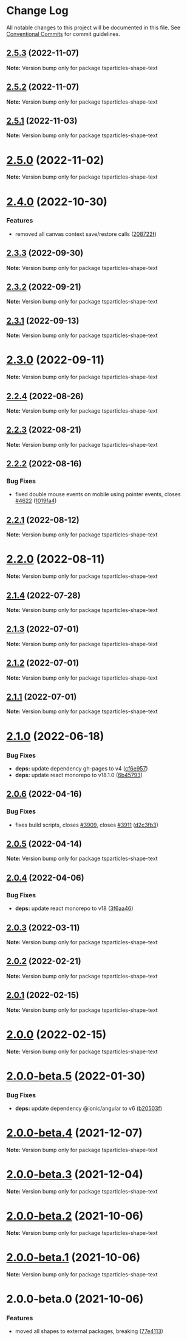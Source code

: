 # Change Log

All notable changes to this project will be documented in this file.
See [Conventional Commits](https://conventionalcommits.org) for commit guidelines.

## [2.5.3](https://github.com/matteobruni/tsparticles/compare/tsparticles-shape-text@2.5.2...tsparticles-shape-text@2.5.3) (2022-11-07)

**Note:** Version bump only for package tsparticles-shape-text

## [2.5.2](https://github.com/matteobruni/tsparticles/compare/tsparticles-shape-text@2.5.1...tsparticles-shape-text@2.5.2) (2022-11-07)

**Note:** Version bump only for package tsparticles-shape-text

## [2.5.1](https://github.com/matteobruni/tsparticles/compare/tsparticles-shape-text@2.5.0...tsparticles-shape-text@2.5.1) (2022-11-03)

**Note:** Version bump only for package tsparticles-shape-text

# [2.5.0](https://github.com/matteobruni/tsparticles/compare/tsparticles-shape-text@2.4.0...tsparticles-shape-text@2.5.0) (2022-11-02)

**Note:** Version bump only for package tsparticles-shape-text

# [2.4.0](https://github.com/matteobruni/tsparticles/compare/tsparticles-shape-text@2.3.3...tsparticles-shape-text@2.4.0) (2022-10-30)

### Features

-   removed all canvas context save/restore calls ([208722f](https://github.com/matteobruni/tsparticles/commit/208722f0a521246165b7cdc529dfbfbd7a3cf7eb))

## [2.3.3](https://github.com/matteobruni/tsparticles/compare/tsparticles-shape-text@2.3.2...tsparticles-shape-text@2.3.3) (2022-09-30)

**Note:** Version bump only for package tsparticles-shape-text

## [2.3.2](https://github.com/matteobruni/tsparticles/compare/tsparticles-shape-text@2.3.1...tsparticles-shape-text@2.3.2) (2022-09-21)

**Note:** Version bump only for package tsparticles-shape-text

## [2.3.1](https://github.com/matteobruni/tsparticles/compare/tsparticles-shape-text@2.3.0...tsparticles-shape-text@2.3.1) (2022-09-13)

**Note:** Version bump only for package tsparticles-shape-text

# [2.3.0](https://github.com/matteobruni/tsparticles/compare/tsparticles-shape-text@2.2.4...tsparticles-shape-text@2.3.0) (2022-09-11)

**Note:** Version bump only for package tsparticles-shape-text

## [2.2.4](https://github.com/matteobruni/tsparticles/compare/tsparticles-shape-text@2.2.2...tsparticles-shape-text@2.2.4) (2022-08-26)

**Note:** Version bump only for package tsparticles-shape-text

## [2.2.3](https://github.com/matteobruni/tsparticles/compare/tsparticles-shape-text@2.2.2...tsparticles-shape-text@2.2.3) (2022-08-21)

**Note:** Version bump only for package tsparticles-shape-text

## [2.2.2](https://github.com/matteobruni/tsparticles/compare/tsparticles-shape-text@2.2.1...tsparticles-shape-text@2.2.2) (2022-08-16)

### Bug Fixes

-   fixed double mouse events on mobile using pointer events, closes [#4622](https://github.com/matteobruni/tsparticles/issues/4622) ([1019fa4](https://github.com/matteobruni/tsparticles/commit/1019fa431f8a43cbd45d6adeb5adf94433e6e04b))

## [2.2.1](https://github.com/matteobruni/tsparticles/compare/tsparticles-shape-text@2.2.0...tsparticles-shape-text@2.2.1) (2022-08-12)

**Note:** Version bump only for package tsparticles-shape-text

# [2.2.0](https://github.com/matteobruni/tsparticles/compare/tsparticles-shape-text@2.1.4...tsparticles-shape-text@2.2.0) (2022-08-11)

**Note:** Version bump only for package tsparticles-shape-text

## [2.1.4](https://github.com/matteobruni/tsparticles/compare/tsparticles-shape-text@2.1.3...tsparticles-shape-text@2.1.4) (2022-07-28)

**Note:** Version bump only for package tsparticles-shape-text

## [2.1.3](https://github.com/matteobruni/tsparticles/compare/tsparticles-shape-text@2.1.2...tsparticles-shape-text@2.1.3) (2022-07-01)

**Note:** Version bump only for package tsparticles-shape-text

## [2.1.2](https://github.com/matteobruni/tsparticles/compare/tsparticles-shape-text@2.1.1...tsparticles-shape-text@2.1.2) (2022-07-01)

**Note:** Version bump only for package tsparticles-shape-text

## [2.1.1](https://github.com/matteobruni/tsparticles/compare/tsparticles-shape-text@2.1.0...tsparticles-shape-text@2.1.1) (2022-07-01)

**Note:** Version bump only for package tsparticles-shape-text

# [2.1.0](https://github.com/matteobruni/tsparticles/compare/tsparticles-shape-text@2.0.6...tsparticles-shape-text@2.1.0) (2022-06-18)

### Bug Fixes

-   **deps:** update dependency gh-pages to v4 ([cf6e957](https://github.com/matteobruni/tsparticles/commit/cf6e9577132afcec26410f7321fcf5ffcfb05930))
-   **deps:** update react monorepo to v18.1.0 ([6b45793](https://github.com/matteobruni/tsparticles/commit/6b457937c41d7681a2135dfcb6ff220e578f22bb))

## [2.0.6](https://github.com/matteobruni/tsparticles/compare/tsparticles-shape-text@2.0.5...tsparticles-shape-text@2.0.6) (2022-04-16)

### Bug Fixes

-   fixes build scripts, closes [#3909](https://github.com/matteobruni/tsparticles/issues/3909), closes [#3911](https://github.com/matteobruni/tsparticles/issues/3911) ([d2c3fb3](https://github.com/matteobruni/tsparticles/commit/d2c3fb33ff9c9d529f2609f89c63cb6e1e61ecda))

## [2.0.5](https://github.com/matteobruni/tsparticles/compare/tsparticles-shape-text@2.0.4...tsparticles-shape-text@2.0.5) (2022-04-14)

**Note:** Version bump only for package tsparticles-shape-text

## [2.0.4](https://github.com/matteobruni/tsparticles/compare/tsparticles-shape-text@2.0.3...tsparticles-shape-text@2.0.4) (2022-04-06)

### Bug Fixes

-   **deps:** update react monorepo to v18 ([3f6aa46](https://github.com/matteobruni/tsparticles/commit/3f6aa46e399d0092ae13ba494db86256c0d05c40))

## [2.0.3](https://github.com/matteobruni/tsparticles/compare/tsparticles-shape-text@2.0.2...tsparticles-shape-text@2.0.3) (2022-03-11)

**Note:** Version bump only for package tsparticles-shape-text

## [2.0.2](https://github.com/matteobruni/tsparticles/compare/tsparticles-shape-text@2.0.1...tsparticles-shape-text@2.0.2) (2022-02-21)

**Note:** Version bump only for package tsparticles-shape-text

## [2.0.1](https://github.com/matteobruni/tsparticles/compare/tsparticles-shape-text@2.0.0...tsparticles-shape-text@2.0.1) (2022-02-15)

**Note:** Version bump only for package tsparticles-shape-text

# [2.0.0](https://github.com/matteobruni/tsparticles/compare/tsparticles-shape-text@2.0.0-beta.5...tsparticles-shape-text@2.0.0) (2022-02-15)

**Note:** Version bump only for package tsparticles-shape-text

# [2.0.0-beta.5](https://github.com/matteobruni/tsparticles/compare/tsparticles-shape-text@2.0.0-beta.4...tsparticles-shape-text@2.0.0-beta.5) (2022-01-30)

### Bug Fixes

-   **deps:** update dependency @ionic/angular to v6 ([b20503f](https://github.com/matteobruni/tsparticles/commit/b20503ff2a29f6c8617f42c764c8a868fc334c5f))

# [2.0.0-beta.4](https://github.com/matteobruni/tsparticles/compare/tsparticles-shape-text@2.0.0-beta.3...tsparticles-shape-text@2.0.0-beta.4) (2021-12-07)

**Note:** Version bump only for package tsparticles-shape-text

# [2.0.0-beta.3](https://github.com/matteobruni/tsparticles/compare/tsparticles-shape-text@2.0.0-beta.2...tsparticles-shape-text@2.0.0-beta.3) (2021-12-04)

**Note:** Version bump only for package tsparticles-shape-text

# [2.0.0-beta.2](https://github.com/matteobruni/tsparticles/compare/tsparticles-shape-text@2.0.0-beta.1...tsparticles-shape-text@2.0.0-beta.2) (2021-10-06)

**Note:** Version bump only for package tsparticles-shape-text

# [2.0.0-beta.1](https://github.com/matteobruni/tsparticles/compare/tsparticles-shape-text@2.0.0-beta.0...tsparticles-shape-text@2.0.0-beta.1) (2021-10-06)

**Note:** Version bump only for package tsparticles-shape-text

# 2.0.0-beta.0 (2021-10-06)

### Features

-   moved all shapes to external packages, breaking ([77e4113](https://github.com/matteobruni/tsparticles/commit/77e411338f65ab076fe85c0f143c13417147d4b5))
